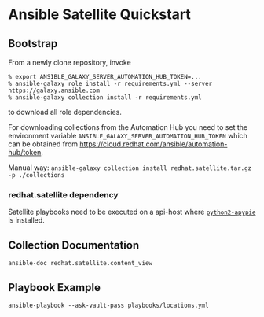 # Ansible Satellite Quickstart

## Bootstrap

From a newly clone repository, invoke

```
% export ANSIBLE_GALAXY_SERVER_AUTOMATION_HUB_TOKEN=...
% ansible-galaxy role install -r requirements.yml --server https://galaxy.ansible.com
% ansible-galaxy collection install -r requirements.yml
```

to download all role dependencies.

For downloading collections from the Automation Hub you need to set the
environment variable `ANSIBLE_GALAXY_SERVER_AUTOMATION_HUB_TOKEN` which
can be obtained from <https://cloud.redhat.com/ansible/automation-hub/token>.

Manual way: `ansible-galaxy collection install redhat.satellite.tar.gz -p ./collections`

### redhat.satellite dependency

Satellite playbooks need to be executed on a api-host where
[`python2-apypie`](https://yum.theforeman.org/client/2.3/el7/x86_64/python2-apypie-0.2.2-1.el7.noarch.rpm)
is installed.

## Collection Documentation

```
ansible-doc redhat.satellite.content_view
```

## Playbook Example

```
ansible-playbook --ask-vault-pass playbooks/locations.yml
```
